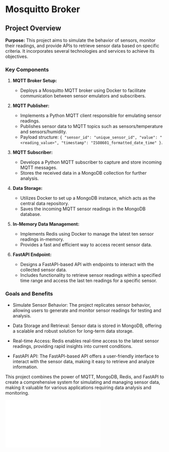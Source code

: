 # Mosquitto Broker 

 ## Project Overview

**Purpose:** This project aims to simulate the behavior of sensors, monitor their readings, and provide APIs to retrieve sensor data based on specific criteria. It incorporates several technologies and services to achieve its objectives.

### Key Components

1. **MQTT Broker Setup:**
   - Deploys a Mosquitto MQTT broker using Docker to facilitate communication between sensor emulators and subscribers.

2. **MQTT Publisher:**
   - Implements a Python MQTT client responsible for emulating sensor readings.
   - Publishes sensor data to MQTT topics such as sensors/temperature and sensors/humidity.
   - Payload structure: `{ "sensor_id": "unique_sensor_id", "value": "<reading_value>", "timestamp": "ISO8601_formatted_date_time" }`.

3. **MQTT Subscriber:**
   - Develops a Python MQTT subscriber to capture and store incoming MQTT messages.
   - Stores the received data in a MongoDB collection for further analysis.

4. **Data Storage:**
   - Utilizes Docker to set up a MongoDB instance, which acts as the central data repository.
   - Saves the incoming MQTT sensor readings in the MongoDB database.

5. **In-Memory Data Management:**
   - Implements Redis using Docker to manage the latest ten sensor readings in-memory.
   - Provides a fast and efficient way to access recent sensor data.

6. **FastAPI Endpoint:**
   - Designs a FastAPI-based API with endpoints to interact with the collected sensor data.
   - Includes functionality to retrieve sensor readings within a specified time range and access the last ten readings for a specific sensor.

### Goals and Benefits

- Simulate Sensor Behavior: The project replicates sensor behavior, allowing users to generate and monitor sensor readings for testing and analysis.

- Data Storage and Retrieval: Sensor data is stored in MongoDB, offering a scalable and robust solution for long-term data storage.
  
- Real-time Access: Redis enables real-time access to the latest sensor readings, providing rapid insights into current conditions.

- FastAPI API: The FastAPI-based API offers a user-friendly interface to interact with the sensor data, making it easy to retrieve and analyze information.

This project combines the power of MQTT, MongoDB, Redis, and FastAPI to create a comprehensive system for simulating and managing sensor data, making it valuable for various applications requiring data analysis and monitoring.




 
![Insights into Design choices](design_choices.md)
















